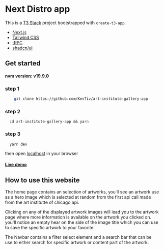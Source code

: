 # Next Distro app

This is a [T3 Stack](https://create.t3.gg/) project bootstrapped with `create-t3-app`.



- [Next.js](https://nextjs.org)
- [Tailwind CSS](https://tailwindcss.com)
- [tRPC](https://trpc.io)
- [shadcn/ui](https://ui.shadcn.com/)

## Get started
#### nvm version: v19.9.0

### step 1
```sh
    git clone https://github.com/KevTiv/art-institute-gallery-app
```
### step 2
```shell
  cd art-institute-gallery-app && yarn
```

### step 3
```shell
  yarn dev
```

then open [localhost](http://localhost:3000/) in your browser

#### [Live demo](https://next-distro-energy.vercel.app/)

## How to use this website
The home page contains an selection of artworks, you'll see an artwork use as a hero image
which is selected at random from the first api call made from the art institutte
of chicago api.

Clicking on any of the displayed artwork images will lead you to the artwork page where more 
information is available on the artwork you clicked on. you'll notice an empty hear on the side 
of the image title which you can use to save the specific artwork to your favorite.

The Navbar contains a filter select element and a search bar that can be use to either search for 
specific artwork or content part of the artwork.


